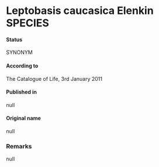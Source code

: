 Leptobasis caucasica Elenkin SPECIES
=======

#### Status
SYNONYM

#### According to
The Catalogue of Life, 3rd January 2011

#### Published in
null

#### Original name
null

### Remarks
null